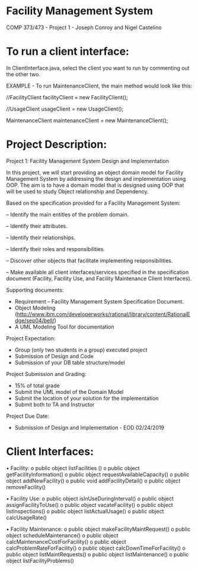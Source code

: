 # Facility Management System
COMP 373/473 - Project 1 - Joseph Conroy and Nigel Castelino

# To run a client interface:
In ClientInterface.java, select the client you want to run by commenting out the other two.

EXAMPLE - To run MaintenanceClient, the main method would look like this:

//FacilityClient facilityClient = new FacilityClient();

//UsageClient usageClient = new UsageClient();

MaintenanceClient maintenanceClient = new MaintenanceClient();


# Project Description:

Project 1: Facility Management System Design and Implementation

In this project, we will start providing an object domain model for Facility Management System by
addressing the design and implementation using OOP. The aim is to have a domain model that is
designed using OOP that will be used to study Object relationship and Dependency.

Based on the specification provided for a Facility Management System:

– Identify the main entitles of the problem domain.

– Identify their attributes.

– Identify their relationships.

– Identify their roles and responsibilities.

– Discover other objects that facilitate implementing responsibilities.

– Make available all client interfaces/services specified in the specification document
(Facility, Facility Use, and Facility Maintenance Client Interfaces).

Supporting documents:
- Requirement – Facility Management System Specification Document.
- Object Modeling
(http://www.ibm.com/developerworks/rational/library/content/RationalEdge/sep04/bell/)
- A UML Modeling Tool for documentation

Project Expectation:
- Group (only two students in a group) executed project
- Submission of Design and Code
- Submission of your DB table structure/model

Project Submission and Grading:
- 15% of total grade
- Submit the UML model of the Domain Model
- Submit the location of your solution for the implementation
- Submit both to TA and Instructor

Project Due Date:
- Submission of Design and Implementation - EOD 02/24/2019

# Client Interfaces:

• Facility:
o public object listFacilities ()
o public object getFacilityInformation()
o public object requestAvailableCapacity()
o public object addNewFacility()
o public void addFacilityDetail()
o public object removeFacility()

• Facility Use:
o public object isInUseDuringInterval()
o public object assignFacilityToUse()
o public object vacateFacility()
o public object listInspections()
o public object listActualUsage()
o public object calcUsageRate()

• Facility Maintenance:
o public object makeFacilityMaintRequest()
o public object scheduleMaintenance() 
o public object calcMaintenanceCostForFacility()
o public object calcProblemRateForFacility()
o public object calcDownTimeForFacility()
o public object listMaintRequests()
o public object listMaintenance()
o public object listFacilityProblems() 
